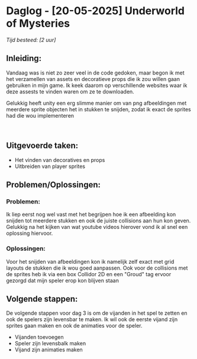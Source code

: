 # Daglog - [20-05-2025] Underworld of Mysteries

_Tijd besteed: [2 uur]_

## Inleiding:

Vandaag was is niet zo zeer veel in de code gedoken, maar begon ik met het verzamellen van assets en decoratieve props die ik zou willen gaan gebruiken in mijn game.
Ik keek daarom op verschillende websites waar ik deze assests te vinden waren om ze te downloaden.

Gelukkig heeft unity een erg slimme manier om van png afbeeldingen met meerdere sprite objecten het in stukken te snijden, zodat ik exact de sprites had die wou implementeren

<br>

## **Uitgevoerde taken:**
- Het vinden van decoratives en props
- Uitbreiden van player sprites


## **Problemen/Oplossingen:**

### Problemen:

Ik liep eerst nog wel vast met het begrijpen hoe ik een afbeelding kon snijden tot meerdere stukken en ook de juiste collisions aan hun kon geven.
Gelukkig na het kijken van wat youtube videos hierover vond ik al snel een oplossing hiervoor.

### Oplossingen:

Voor het snijden van afbeeldingen kon ik namelijk zelf exact met grid layouts de stukken die ik wou goed aanpassen.
Ook voor de collisions met de sprites heb ik via een box Collidor 2D en een "Groud" tag ervoor gezorgd dat mijn speler erop kon blijven staan



## **Volgende stappen:**

De volgende stappen voor dag 3 is om de vijanden in het spel te zetten en ook de spelers zijn levensbar te maken.
Ik wil ook de eerste vijand zijn sprites gaan maken en ook de animaties voor de speler.

- Vijanden toevoegen
- Speler zijn levensbalk maken
- Vijand zijn animaties maken
